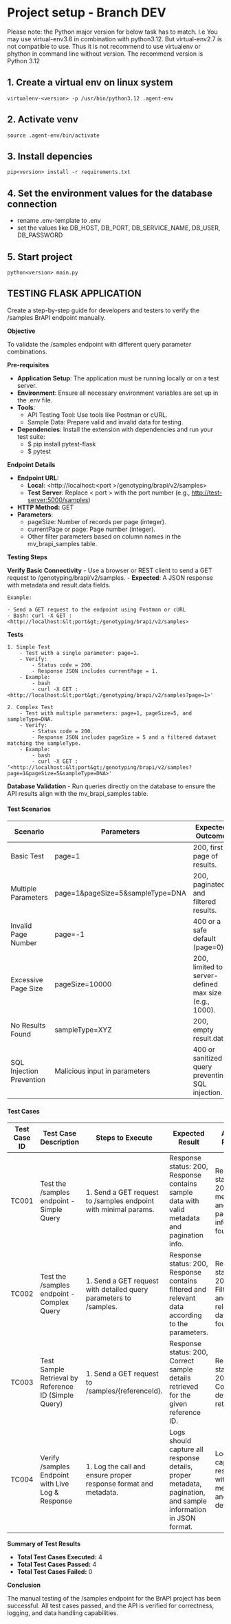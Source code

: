 # Project setup - Branch DEV

Please note: the Python major version for below task has to match. I.e You may use virtual-env3.6 in combination with python3.12. But virtual-env2.7 is not compatible to use. Thus it is not recommend to use virtualenv or phython in command line without version.
The recommend version is Python 3.12

## 1. Create a virtual env on linux system
`virtualenv-<version> -p /usr/bin/python3.12 .agent-env`

## 2. Activate venv
`source .agent-env/bin/activate`

## 3. Install depencies
`pip<version> install -r requirements.txt`

## 4. Set the environment values for the database connection
 - rename .env-template to .env
 - set the values like DB_HOST, DB_PORT, DB_SERVICE_NAME, DB_USER, DB_PASSWORD

## 5. Start project
`python<version> main.py`

## TESTING FLASK APPLICATION

Create a step-by-step guide for developers and testers to verify the /samples BrAPI endpoint manually.

**Objective**

To validate the /samples endpoint with different query parameter combinations.

**Pre-requisites**

- **Application** **Setup**: The application must be running locally or on a test server.
- **Environment**: Ensure all necessary environment variables are set up in the .env file.
- **Tools**:
  - API Testing Tool: Use tools like Postman or cURL.
  - Sample Data: Prepare valid and invalid data for testing.
- **Dependencies**: Install the extension with dependencies and run your test suite:
  - $ pip install pytest-flask
  - $ pytest

**Endpoint Details**

- **Endpoint URL:**
  - **Local**: <http://localhost:&lt;port &gt;/genotyping/brapi/v2/samples>
  - **Test** **Server**: Replace &lt; port &gt; with the port number (e.g., <http://test-server:5000/samples>)
- **HTTP Method:** GET
- **Parameters**:
  - pageSize: Number of records per page (integer).
  - currentPage or page: Page number (integer).
  - Other filter parameters based on column names in the mv_brapi_samples table.

**Testing Steps**

**Verify Basic Connectivity**
    - Use a browser or REST client to send a GET request to /genotyping/brapi/v2/samples.
    - **Expected**: A JSON response with metadata and result.data fields.

    Example:

    - Send a GET request to the endpoint using Postman or cURL
    - Bash: curl -X GET : <http://localhost:&lt;port&gt;/genotyping/brapi/v2/samples>

**Tests**

    1. Simple Test
        - Test with a single parameter: page=1.
        - Verify:
            - Status code = 200.
            - Response JSON includes currentPage = 1.
        - Example:
            - bash
            - curl -X GET : <http://localhost:&lt;port&gt;/genotyping/brapi/v2/samples?page=1>'

    2. Complex Test
        - Test with multiple parameters: page=1, pageSize=5, and sampleType=DNA.
        - Verify:
            - Status code = 200.
            - Response JSON includes pageSize = 5 and a filtered dataset matching the sampleType.
        - Example:
            - bash
            - curl -X GET : ‘<http://localhost:&lt;port&gt;/genotyping/brapi/v2/samples?page=1&pageSize=5&sampleType=DNA>'

**Database Validation**
    - Run queries directly on the database to ensure the API results align with the mv_brapi_samples table.

#### Test Scenarios

| **Scenario** | **Parameters** | **Expected Outcome** |
| --- | --- | --- |
| Basic Test | page=1 | 200, first page of results. |
| Multiple Parameters | page=1&pageSize=5&sampleType=DNA | 200, paginated and filtered results. |
| Invalid Page Number | page=-1 | 400 or a safe default (page=0). |
| Excessive Page Size | pageSize=10000 | 200, limited to server-defined max size (e.g., 1000). |
| No Results Found | sampleType=XYZ | 200, empty result.data. |
| SQL Injection Prevention | Malicious input in parameters | 400 or sanitized query preventing SQL injection. |

#### Test Cases

| **Test Case ID** | **Test Case Description** | **Steps to Execute** | **Expected Result** | **Actual Result** | **Status (Pass/Fail)** |
| --- | --- | --- | --- | --- | --- |
| TC001 | Test the /samples endpoint - Simple Query | 1\. Send a GET request to /samples endpoint with minimal params. | Response status: 200, Response contains sample data with valid metadata and pagination info. | Response status: 200, Valid metadata and pagination info found. | Pass |
| TC002 | Test the /samples endpoint - Complex Query | 1\. Send a GET request with detailed query parameters to /samples. | Response status: 200, Response contains filtered and relevant data according to the parameters. | Response status: 200, Filtered and relevant data found. | Pass |
| TC003 | Test Sample Retrieval by Reference ID (Simple Query) | 1\. Send a GET request to /samples/{referenceId}. | Response status: 200, Correct sample details retrieved for the given reference ID. | Response status: 200, Correct details retrieved. | Pass |
| TC004 | Verify /samples Endpoint with Live Log & Response | 1\. Log the call and ensure proper response format and metadata. | Logs should capture all response details, proper metadata, pagination, and sample information in JSON format. | Logs captured response with valid metadata and details. | Pass |

**Summary of Test Results**

- **Total Test Cases Executed:** 4
- **Total Test Cases Passed:** 4
- **Total Test Cases Failed:** 0

**Conclusion**

The manual testing of the /samples endpoint for the BrAPI project has been successful. All test cases passed, and the API is verified for correctness, logging, and data handling capabilities.
